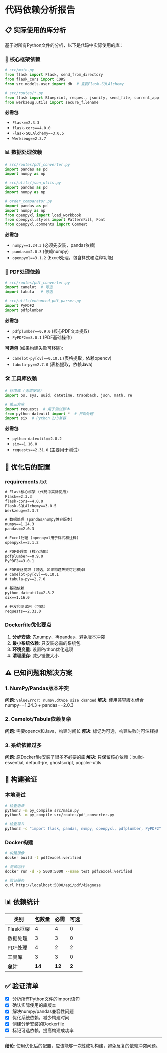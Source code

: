 # 代码依赖分析报告

## 📋 **实际使用的库分析**

基于对所有Python文件的分析，以下是代码中实际使用的库：

### 🔧 **核心框架依赖**
```python
# src/main.py
from flask import Flask, send_from_directory
from flask_cors import CORS
from src.models.user import db  # 需要Flask-SQLAlchemy

# src/routes/*.py
from flask import Blueprint, request, jsonify, send_file, current_app
from werkzeug.utils import secure_filename
```

**必需包**:
- `Flask==2.3.3`
- `flask-cors==4.0.0`
- `Flask-SQLAlchemy==3.0.5`
- `Werkzeug==2.3.7`

### 📊 **数据处理依赖**
```python
# src/routes/pdf_converter.py
import pandas as pd
import numpy as np

# src/utils/json_utils.py
import pandas as pd
import numpy as np

# order_comparator.py
import pandas as pd
import numpy as np
from openpyxl import load_workbook
from openpyxl.styles import PatternFill, Font
from openpyxl.comments import Comment
```

**必需包**:
- `numpy==1.24.3` (必须先安装，pandas依赖)
- `pandas==2.0.3` (依赖numpy)
- `openpyxl==3.1.2` (Excel处理，包含样式和注释功能)

### 📄 **PDF处理依赖**
```python
# src/routes/pdf_converter.py
import camelot  # 可选
import tabula   # 可选

# src/utils/enhanced_pdf_parser.py
import PyPDF2
import pdfplumber
```

**必需包**:
- `pdfplumber==0.9.0` (核心PDF文本提取)
- `PyPDF2==3.0.1` (PDF基础操作)

**可选包** (如果构建失败可移除):
- `camelot-py[cv]==0.10.1` (表格提取，依赖opencv)
- `tabula-py==2.7.0` (表格提取，依赖Java)

### 🛠️ **工具库依赖**
```python
# 标准库 (无需安装)
import os, sys, uuid, datetime, traceback, json, math, re

# 第三方库
import requests  # 用于测试脚本
from python-dateutil import *  # 日期处理
import six  # Python 2/3兼容
```

**必需包**:
- `python-dateutil==2.8.2`
- `six==1.16.0`
- `requests==2.31.0` (主要用于测试)

## 🎯 **优化后的配置**

### requirements.txt
```txt
# Flask核心框架 (代码中实际使用)
Flask==2.3.3
flask-cors==4.0.0
Flask-SQLAlchemy==3.0.5
Werkzeug==2.3.7

# 数据处理 (pandas/numpy兼容版本)
numpy==1.24.3
pandas==2.0.3

# Excel处理 (openpyxl用于样式和注释)
openpyxl==3.1.2

# PDF处理库 (核心功能)
pdfplumber==0.9.0
PyPDF2==3.0.1

# PDF表格提取 (可选，如果构建失败可注释掉)
# camelot-py[cv]==0.10.1
# tabula-py==2.7.0

# 基础依赖
python-dateutil==2.8.2
six==1.16.0

# 开发和测试用 (可选)
requests==2.31.0
```

### Dockerfile优化要点
1. **分步安装**: 先numpy，再pandas，避免版本冲突
2. **最小系统依赖**: 只安装必需的系统包
3. **环境变量**: 设置Python优化选项
4. **清理缓存**: 减少镜像大小

## ⚠️ **已知问题和解决方案**

### 1. NumPy/Pandas版本冲突
**问题**: `ValueError: numpy.dtype size changed`
**解决**: 使用兼容版本组合 numpy==1.24.3 + pandas==2.0.3

### 2. Camelot/Tabula依赖复杂
**问题**: 需要opencv和Java，构建时间长
**解决**: 标记为可选，构建失败时可注释掉

### 3. 系统依赖过多
**问题**: 原Dockerfile安装了很多不必要的库
**解决**: 只保留核心依赖：build-essential, default-jre, ghostscript, poppler-utils

## 🚀 **构建验证**

### 本地测试
```bash
# 检查语法
python3 -m py_compile src/main.py
python3 -m py_compile src/routes/pdf_converter.py

# 检查导入
python3 -c "import flask, pandas, numpy, openpyxl, pdfplumber, PyPDF2"
```

### Docker构建
```bash
# 构建镜像
docker build -t pdf2excel:verified .

# 测试运行
docker run -d -p 5000:5000 --name test pdf2excel:verified

# 验证服务
curl http://localhost:5000/api/pdf/diagnose
```

## 📊 **依赖统计**

| 类别 | 包数量 | 必需 | 可选 |
|------|--------|------|------|
| Flask框架 | 4 | 4 | 0 |
| 数据处理 | 3 | 3 | 0 |
| PDF处理 | 4 | 2 | 2 |
| 工具库 | 3 | 3 | 0 |
| **总计** | **14** | **12** | **2** |

## ✅ **验证清单**

- [x] 分析所有Python文件的import语句
- [x] 确认实际使用的库版本
- [x] 解决numpy/pandas兼容性问题
- [x] 优化系统依赖，减少构建时间
- [x] 创建分步安装的Dockerfile
- [x] 标记可选依赖，提高构建成功率

---

**结论**: 使用优化后的配置，应该能够一次性成功构建，避免反复的依赖冲突问题。